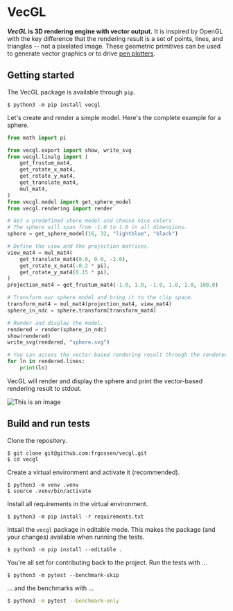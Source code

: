 # VecGL

__*VecGL* is 3D rendering engine with vector output.__
It is inspired by OpenGL with the key difference that the rendering result is a
set of points, lines, and triangles -- not a pixelated image. These geometric
primitives can be used to generate vector graphics or to drive
[pen plotters](https://www.generativehut.com/post/axidraw).

## Getting started

The VecGL package is available through `pip`.

```
$ python3 -m pip install vecgl
```

Let's create and render a simple model. 
Here's the complete example for a sphere.

```py
from math import pi

from vecgl.export import show, write_svg
from vecgl.linalg import (
    get_frustum_mat4,
    get_rotate_x_mat4,
    get_rotate_y_mat4,
    get_translate_mat4,
    mul_mat4,
)
from vecgl.model import get_sphere_model
from vecgl.rendering import render

# Get a predefined shere model and choose nice colors.
# The sphere will span from -1.0 to 1.0 in all dimensions.
sphere = get_sphere_model(16, 32, "lightblue", "black")

# Define the view and the projection matrices.
view_mat4 = mul_mat4(
    get_translate_mat4(0.0, 0.0, -2.0),
    get_rotate_x_mat4(-0.2 * pi),
    get_rotate_y_mat4(0.15 * pi),
)
projection_mat4 = get_frustum_mat4(-1.0, 1.0, -1.0, 1.0, 1.0, 100.0)

# Transform our sphere model and bring it to the clip space.
transform_mat4 = mul_mat4(projection_mat4, view_mat4)
sphere_in_ndc = sphere.transform(transform_mat4)

# Render and display the model.
rendered = render(sphere_in_ndc)
show(rendered)
write_svg(rendered, "sphere.svg")

# You can access the vector-based rendering result through the rendered model.
for ln in rendered.lines:
    print(ln)
```

VecGL will render and display the sphere and print the vector-based rendering
result to stdout.

![This is an image](./sphere.svg)

## Build and run tests

Clone the repository.

```
$ git clone git@github.com:frgossen/vecgl.git
$ cd vecgl
```

Create a virtual environment and activate it (recommended).

```
$ python3 -m venv .venv
$ source .venv/bin/activate
```

Install all requirements in the virtual environment.

```
$ python3 -m pip install -r requirements.txt
```

Intsall the `vecgl` package in editable mode. 
This makes the package (and your changes) available when running the tests.

```
$ python3 -m pip install --editable .
```

You're all set for contributing back to the project.
Run the tests with ...

```
$ python3 -m pytest --benchmark-skip
```

... and the benchmarks with ...

```sh
$ python3 -m pytest --benchmark-only
```
